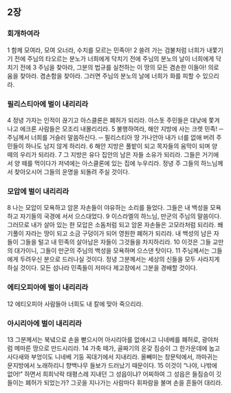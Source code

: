 ## 2장
### 회개하여라
1 함께 모여라, 모여 오너라, 수치를 모르는 민족아!
2 쓸려 가는 검불처럼 너희가 내쫓기기 전에 주님의 타오르는 분노가 너희에게 닥치기 전에 주님의 분노의 날이 너희에게 닥치기 전에
3 주님을 찾아라, 그분의 법규를 실천하는 이 땅의 모든 겸손한 이들아! 의로움을 찾아라. 겸손함을 찾아라. 그러면 주님의 분노의 날에 너희가 화를 피할 수 있으리라.
### 필리스티아에 벌이 내리리라
4 정녕 가자는 인적이 끊기고 아스클론은 폐허가 되리라. 아스돗 주민들은 대낮에 쫓겨나고 에크론 사람들은 모조리 내몰리리라.
5 불행하여라, 해안 지방에 사는 크렛 민족! ─ 주님께서 너희를 거슬러 말씀하신다. ─ 필리스티아 땅 가나안아 내가 너를 없애 버려 주민들이 하나도 남지 않게 하리라.
6 해안 지방은 풀밭이 되고 목자들의 움막이 되며 양 떼의 우리가 되리라.
7 그 지방은 유다 집안의 남은 자들 소유가 되리라. 그들은 거기에서 양 떼를 먹이다가 저녁에는 아스클론에 있는 집에 누우리라. 정녕 주 그들의 하느님께서 찾아오시어 그들의 운명을 되돌려 주실 것이다.
### 모압에 벌이 내리리라
8 나는 모압이 모욕하고 암몬 자손들이 야유하는 소리를 들었다. 그들은 내 백성을 모욕하고 자기들의 국경에 서서 으스대었다.
9 이스라엘의 하느님, 만군의 주님의 말씀이다. 그러므로 내가 살아 있는 한 모압은 소돔처럼 되고 암몬 자손들은 고모라처럼 되리라. 쐐기풀이 자라는 땅이 되고 소금 구덩이가 되어 영원한 폐허가 되리라. 내 백성의 남은 자들이 그들을 털고 내 민족의 살아남은 자들이 그것들을 차지하리라.
10 이것은 그들 교만의 대가이니, 그들이 만군의 주님의 백성을 모욕하며 으스댄 탓이다.
11 주님께서는 그들에게 두려우신 분으로 드러나실 것이다. 정녕 그분께서는 세상의 신들을 모두 사라지게 하실 것이다. 모든 섬나라 민족들이 저마다 제고장에서 그분을 경배할 것이다.
### 에티오피아에 벌이 내리리라
12 에티오피아 사람들아 너희도 내 칼에 맞아 죽으리라.
### 아시리아에 벌이 내리리라
13 그분께서는 북녘으로 손을 뻗으시어 아시리아를 없애시고 니네베를 폐허로, 광야처럼 메마른 땅으로 만드시리라.
14 가축 떼가, 골짜기의 온갖 짐승이 그 한가운데에 눕고 사다새와 부엉이도 니네베 기둥 꼭대기에서 지내리라. 올빼미는 창문턱에서, 까마귀는 문지방에서 노래하리니 향백나무 들보가 드러났기 때문이다.
15 이것이 “나야, 나밖에 없어!” 하면서 희희낙락 태평스레 지내던 그 성읍이냐? 어찌하여 그 성읍은 들짐승이 깃들이는 폐허가 되었는가? 그곳을 지나가는 사람마다 휘파람을 불며 손을 흔들어 대리라.
